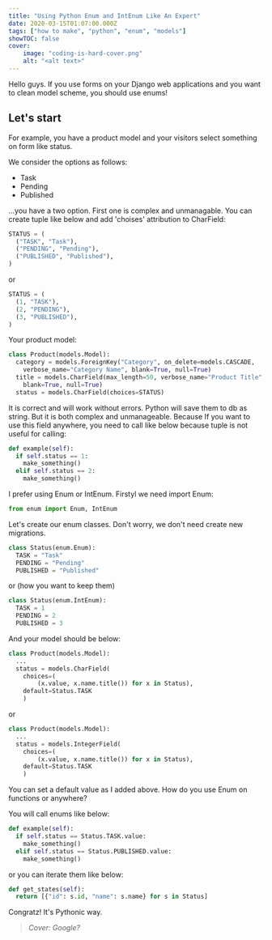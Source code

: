 ```yaml
---
title: "Using Python Enum and IntEnum Like An Expert"
date: 2020-03-15T01:07:00.000Z
tags: ["how to make", "python", "enum", "models"]
showTOC: false
cover:
    image: "coding-is-hard-cover.png"
    alt: "<alt text>"
---
```


Hello guys. If you use forms on your Django web applications and you want to clean model scheme, you should use enums!

## Let's start

For example, you have a product model and your visitors select something on form like status.

We consider the options as follows:

- Task
- Pending
- Published

...you have a two option. First one is complex and unmanagable.
You can create tuple like below and add 'choises' attribution to CharField:

```python
STATUS = (
  ("TASK", "Task"),
  ("PENDING", "Pending"),
  ("PUBLISHED", "Published"),
)
```

or

```python
STATUS = (
  (1, "TASK"),
  (2, "PENDING"),
  (3, "PUBLISHED"),
)
```

Your product model:

```python
class Product(models.Model):
  category = models.ForeignKey("Category", on_delete=models.CASCADE,
    verbose_name="Category Name", blank=True, null=True)
  title = models.CharField(max_length=50, verbose_name="Product Title",
    blank=True, null=True)
  status = models.CharField(choices=STATUS)
```

It is correct and will work without errors. Python will save them to db as string.
But it is both complex and unmanageable. Because If you want to use this field anywhere, you need to call like below because tuple is not useful for calling:

```python
def example(self):
  if self.status == 1:
    make_something()
  elif self.status == 2:
    make_something()
```

I prefer using Enum or IntEnum.
Firstyl we need import Enum:

```python
from enum import Enum, IntEnum
```

Let's create our enum classes. Don't worry, we don't need create new migrations.

```python
class Status(enum.Enum):
  TASK = "Task"
  PENDING = "Pending"
  PUBLISHED = "Published"
```

or (how you want to keep them)

```python
class Status(enum.IntEnum):
  TASK = 1
  PENDING = 2
  PUBLISHED = 3
```

And your model should be below:

```python
class Product(models.Model):
  ...
  status = models.CharField(
    choices=(
        (x.value, x.name.title()) for x in Status),
    default=Status.TASK
    )
```

or

```python
class Product(models.Model):
  ...
  status = models.IntegerField(
    choices=(
        (x.value, x.name.title()) for x in Status),
    default=Status.TASK
    )
```

You can set a default value as I added above.
How do you use Enum on functions or anywhere?

You will call enums like below:

```python
def example(self):
  if self.status == Status.TASK.value:
    make_something()
  elif self.status == Status.PUBLISHED.value:
    make_something()
```

or you can iterate them like below:

```python
def get_states(self):
  return [{"id": s.id, "name": s.name} for s in Status]
```

Congratz! It's Pythonic way.

> _Cover: Google?_